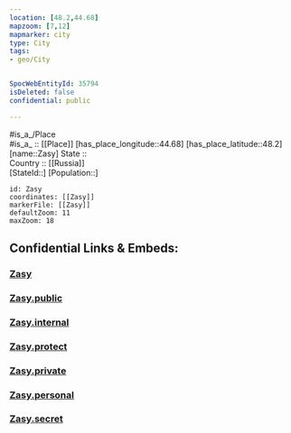```yaml
---
location: [48.2,44.68] 
mapzoom: [7,12] 
mapmarker: city 
type: City
tags:
- geo/City


SpocWebEntityId: 35794
isDeleted: false
confidential: public

---
```

#is_a_/Place  
#is_a_ :: [[Place]] 
[has_place_longitude::44.68] 
[has_place_latitude::48.2] 
[name::Zasy] 
State ::  
Country :: [[Russia]]  
[StateId::] 
[Population::] 



```leaflet
id: Zasy
coordinates: [[Zasy]] 
markerFile: [[Zasy]] 
defaultZoom: 11 
maxZoom: 18
```


## Confidential Links & Embeds: 

### [Zasy](/_Standards/Earth/Continent/Europe/Europe~East/Russia/Russia~South/Volgograd_Oblast/City/Zasy.md) 

### [Zasy.public](/_public/Earth/Continent/Europe/Europe~East/Russia/Russia~South/Volgograd_Oblast/City/Zasy.public.md) 

### [Zasy.internal](/_internal/Earth/Continent/Europe/Europe~East/Russia/Russia~South/Volgograd_Oblast/City/Zasy.internal.md) 

### [Zasy.protect](/_protect/Earth/Continent/Europe/Europe~East/Russia/Russia~South/Volgograd_Oblast/City/Zasy.protect.md) 

### [Zasy.private](/_private/Earth/Continent/Europe/Europe~East/Russia/Russia~South/Volgograd_Oblast/City/Zasy.private.md) 

### [Zasy.personal](/_personal/Earth/Continent/Europe/Europe~East/Russia/Russia~South/Volgograd_Oblast/City/Zasy.personal.md) 

### [Zasy.secret](/_secret/Earth/Continent/Europe/Europe~East/Russia/Russia~South/Volgograd_Oblast/City/Zasy.secret.md)

